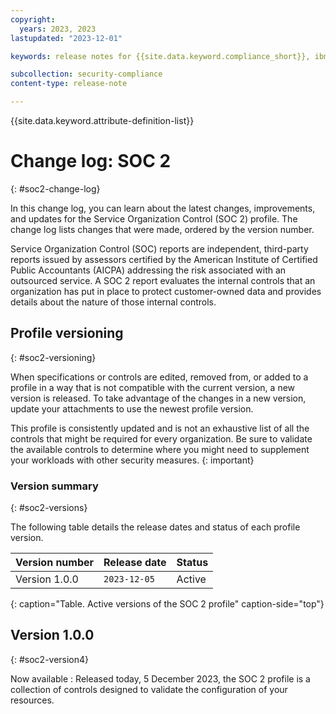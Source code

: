 ```yaml
---
copyright:
  years: 2023, 2023
lastupdated: "2023-12-01"

keywords: release notes for {{site.data.keyword.compliance_short}}, ibm security best practices, profile changes, enhancements, fixes, improvements

subcollection: security-compliance
content-type: release-note

---
```


{{site.data.keyword.attribute-definition-list}}

# Change log: SOC 2
{: #soc2-change-log}

In this change log, you can learn about the latest changes, improvements, and updates for the Service Organization Control (SOC 2) profile. The change log lists changes that were made, ordered by the version number.

Service Organization Control (SOC) reports are independent, third-party reports issued by assessors certified by the American Institute of Certified Public Accountants (AICPA) addressing the risk associated with an outsourced service. A SOC 2 report evaluates the internal controls that an organization has put in place to protect customer-owned data and provides details about the nature of those internal controls.


## Profile versioning
{: #soc2-versioning}

When specifications or controls are edited, removed from, or added to a profile in a way that is not compatible with the current version, a new version is released. To take advantage of the changes in a new version, update your attachments to use the newest profile version.

This profile is consistently updated and is not an exhaustive list of all the controls that might be required for every organization. Be sure to validate the available controls to determine where you might need to supplement your workloads with other security measures.
{: important}


### Version summary
{: #soc2-versions}

The following table details the release dates and status of each profile version.



| Version number | Release date | Status |
|:---------------|:-------------|:-------|
| Version 1.0.0 | `2023-12-05` | Active |
{: caption="Table. Active versions of the SOC 2 profile" caption-side="top"}


## Version 1.0.0
{: #soc2-version4}

Now available
:   Released today, 5 December 2023, the SOC 2 profile is a collection of controls designed to validate the configuration of your resources.
